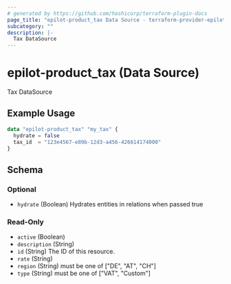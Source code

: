 ```yaml
---
# generated by https://github.com/hashicorp/terraform-plugin-docs
page_title: "epilot-product_tax Data Source - terraform-provider-epilot-product"
subcategory: ""
description: |-
  Tax DataSource
---
```


# epilot-product_tax (Data Source)

Tax DataSource

## Example Usage

```terraform
data "epilot-product_tax" "my_tax" {
  hydrate = false
  tax_id  = "123e4567-e89b-12d3-a456-426614174000"
}
```

<!-- schema generated by tfplugindocs -->
## Schema

### Optional

- `hydrate` (Boolean) Hydrates entities in relations when passed true

### Read-Only

- `active` (Boolean)
- `description` (String)
- `id` (String) The ID of this resource.
- `rate` (String)
- `region` (String) must be one of ["DE", "AT", "CH"]
- `type` (String) must be one of ["VAT", "Custom"]
